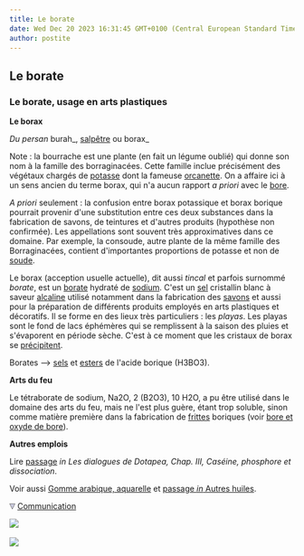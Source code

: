 ```yaml
---
title: Le borate
date: Wed Dec 20 2023 16:31:45 GMT+0100 (Central European Standard Time)
author: postite
---
```


## Le borate
### Le borate, usage en arts plastiques
 **Le borax**

_Du persan_ burah_, [salpêtre](salpetre.html) ou borax_

Note : la bourrache est une plante (en fait un légume oublié) qui donne son nom à la famille des borraginacées. Cette famille inclue précisément des végétaux chargés de [potasse](potasse.html) dont la fameuse [orcanette](violetsetmauves.html#lorcanette). On a affaire ici à un sens ancien du terme borax, qui n'a aucun rapport _a priori_ avec le [bore](bore.html).

_A priori_ seulement : la confusion entre borax potassique et borax borique pourrait provenir d'une substitution entre ces deux substances dans la fabrication de savons, de teintures et d'autres produits (hypothèse non confirmée). Les appellations sont souvent très approximatives dans ce domaine. Par exemple, la consoude, autre plante de la même famille des Borraginacées, contient d'importantes proportions de potasse et non de [soude](soude.html).

Le borax (acception usuelle actuelle), dit aussi _tincal_ et parfois surnommé _borate_, est un [borate](bore.html) hydraté de [sodium](sodium.html). C'est un [sel](formationdesels.html) cristallin blanc à saveur [alcaline](alcali.html) utilisé notamment dans la fabrication des [savons](savon.html) et aussi pour la préparation de différents produits employés en arts plastiques et décoratifs. Il se forme en des lieux très particuliers : les _playas_. Les playas sont le fond de lacs éphémères qui se remplissent à la saison des pluies et s'évaporent en période sèche. C'est à ce moment que les cristaux de borax se [précipitent](diluantssolvants.html#precipite).

Borates --> [sels](formationdesels.html) et [esters](ester.html) de l'acide borique (H3BO3).

**Arts du feu**

Le tétraborate de sodium, Na2O, 2 (B2O3), 10 H2O, a pu être utilisé dans le domaine des arts du feu, mais ne l'est plus guère, étant trop soluble, sinon comme matière première dans la fabrication de [frittes](fritte.html) boriques (voir [bore et oxyde de bore](bore.html)).

**Autres emplois**

Lire [passage](chap03caseine.html#borax) _in Les dialogues de Dotapea, Chap. III, Caséine, phosphore et dissociation_.

Voir aussi [Gomme arabique, aquarelle](gommearabaquar.html#fabrication) et [passage _in_ Autres huiles](autreshuiles.html#huiledebourrache).



![](images/flechebas.gif) [Communication](http://www.artrealite.com/annonceurs.htm) 

[![](https://cbonvin.fr/sites/regie.artrealite.com/visuels/campagne1.png)](index-2.html#20131014)

![](https://cbonvin.fr/sites/regie.artrealite.com/visuels/campagne2.png)